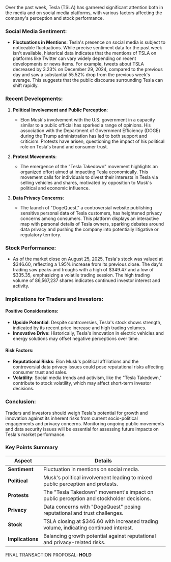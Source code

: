 Over the past week, Tesla (TSLA) has garnered significant attention both in the media and on social media platforms, with various factors affecting the company's perception and stock performance.

### Social Media Sentiment:

- **Fluctuations in Mentions**: Tesla's presence on social media is subject to noticeable fluctuations. While precise sentiment data for the past week isn't available, historical data indicates that the mentions of TSLA on platforms like Twitter can vary widely depending on recent developments or news items. For example, tweets about TSLA decreased by 3.23% on December 29, 2024, compared to the previous day and saw a substantial 55.52% drop from the previous week's average. This suggests that the public discourse surrounding Tesla can shift rapidly.

### Recent Developments:

1. **Political Involvement and Public Perception**:
   - Elon Musk's involvement with the U.S. government in a capacity similar to a public official has sparked a range of opinions. His association with the Department of Government Efficiency (DOGE) during the Trump administration has led to both support and criticism. Protests have arisen, questioning the impact of his political role on Tesla's brand and consumer trust.

2. **Protest Movements**:
   - The emergence of the "Tesla Takedown" movement highlights an organized effort aimed at impacting Tesla economically. This movement calls for individuals to divest their interests in Tesla via selling vehicles and shares, motivated by opposition to Musk's political and economic influence.

3. **Data Privacy Concerns**:
   - The launch of "DogeQuest," a controversial website publishing sensitive personal data of Tesla customers, has heightened privacy concerns among consumers. This platform displays an interactive map with personal details of Tesla owners, sparking debates around data privacy and pushing the company into potentially litigative or regulatory territory.

### Stock Performance:
- As of the market close on August 25, 2025, Tesla's stock was valued at $346.60, reflecting a 1.95% increase from its previous close. The day's trading saw peaks and troughs with a high of $349.47 and a low of $335.35, emphasizing a volatile trading session. The high trading volume of 86,567,237 shares indicates continued investor interest and activity.

### Implications for Traders and Investors:

#### Positive Considerations:
- **Upside Potential**: Despite controversies, Tesla's stock shows strength, indicated by its recent price increase and high trading volumes.
- **Innovative Drive**: Historically, Tesla's innovation in electric vehicles and energy solutions may offset negative perceptions over time.

#### Risk Factors:
- **Reputational Risks**: Elon Musk's political affiliations and the controversial data privacy issues could pose reputational risks affecting consumer trust and sales.
- **Volatility**: Social media trends and activism, like the "Tesla Takedown," contribute to stock volatility, which may affect short-term investor decisions.

### Conclusion:
Traders and investors should weigh Tesla's potential for growth and innovation against its inherent risks from current socio-political engagements and privacy concerns. Monitoring ongoing public movements and data security issues will be essential for assessing future impacts on Tesla's market performance.

### Key Points Summary

| Aspect        | Details                                                                                       |
|---------------|-----------------------------------------------------------------------------------------------|
| **Sentiment** | Fluctuation in mentions on social media.                                                      |
| **Political** | Musk's political involvement leading to mixed public perception and protests.                  |
| **Protests**  | The "Tesla Takedown" movement's impact on public perception and stockholder decisions.         |
| **Privacy**   | Data concerns with "DogeQuest" posing reputational and trust challenges.                       |
| **Stock**     | TSLA closing at $346.60 with increased trading volume, indicating continued interest.          |
| **Implications** | Balancing growth potential against reputational and privacy-related risks.                 |

FINAL TRANSACTION PROPOSAL: **HOLD**